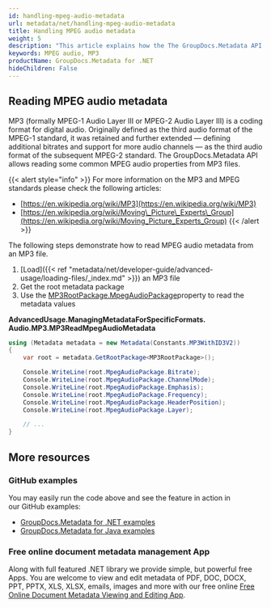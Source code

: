 ```yaml
---
id: handling-mpeg-audio-metadata
url: metadata/net/handling-mpeg-audio-metadata
title: Handling MPEG audio metadata
weight: 5
description: "This article explains how the The GroupDocs.Metadata API allows reading some common MPEG audio properties from MP3 files."
keywords: MPEG audio, MP3
productName: GroupDocs.Metadata for .NET
hideChildren: False
---
```

## Reading MPEG audio metadata

  
MP3 (formally MPEG-1 Audio Layer III or MPEG-2 Audio Layer III) is a coding format for digital audio. Originally defined as the third audio format of the MPEG-1 standard, it was retained and further extended — defining additional bitrates and support for more audio channels — as the third audio format of the subsequent MPEG-2 standard. The GroupDocs.Metadata API allows reading some common MPEG audio properties from MP3 files.

{{< alert style="info" >}}
For more information on the MP3 and MPEG standards please check the following articles:
* [https://en.wikipedia.org/wiki/MP3](https://en.wikipedia.org/wiki/MP3)
* [https://en.wikipedia.org/wiki/Moving\_Picture\_Experts\_Group](https://en.wikipedia.org/wiki/Moving_Picture_Experts_Group)
{{< /alert >}}

  

The following steps demonstrate how to read MPEG audio metadata from an MP3 file.

1.  [Load]({{< ref "metadata/net/developer-guide/advanced-usage/loading-files/_index.md" >}}) an MP3 file
2.  Get the root metadata package
3.  Use the [MP3RootPackage.MpegAudioPackage](https://reference.groupdocs.com/net/metadata/groupdocs.metadata.formats.audio/mp3rootpackage/properties/mpegaudiopackage)property to read the metadata values

**AdvancedUsage.ManagingMetadataForSpecificFormats.<WBR>Audio.MP3.MP3ReadMpegAudioMetadata**

```csharp
using (Metadata metadata = new Metadata(Constants.MP3WithID3V2))
{
	var root = metadata.GetRootPackage<MP3RootPackage>();

	Console.WriteLine(root.MpegAudioPackage.Bitrate);
	Console.WriteLine(root.MpegAudioPackage.ChannelMode);
	Console.WriteLine(root.MpegAudioPackage.Emphasis);
	Console.WriteLine(root.MpegAudioPackage.Frequency);
	Console.WriteLine(root.MpegAudioPackage.HeaderPosition);
	Console.WriteLine(root.MpegAudioPackage.Layer);

	// ...
} 
```

## More resources
### GitHub examples
You may easily run the code above and see the feature in action in our GitHub examples:
*   [GroupDocs.Metadata for .NET examples](https://github.com/groupdocs-metadata/GroupDocs.Metadata-for-.NET)    
*   [GroupDocs.Metadata for Java examples](https://github.com/groupdocs-metadata/GroupDocs.Metadata-for-Java)    

### Free online document metadata management App
Along with full featured .NET library we provide simple, but powerful free Apps.
You are welcome to view and edit metadata of PDF, DOC, DOCX, PPT, PPTX, XLS, XLSX, emails, images and more with our free online [Free Online Document Metadata Viewing and Editing App](https://products.groupdocs.app/metadata).
